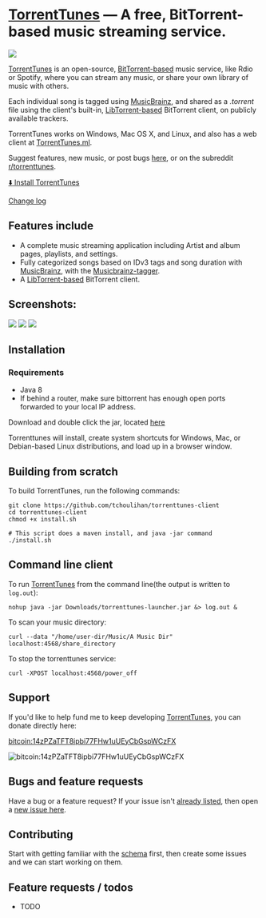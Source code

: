 [TorrentTunes](http://torrenttunes.ml) &mdash; A free, BitTorrent-based music streaming service.
==========
![](http://img.shields.io/version/0.7.2.png?color=green)


[TorrentTunes](http://torrenttunes.ml) is an open-source, [BitTorrent-based](https://en.wikipedia.org/wiki/BitTorrent) music service, like Rdio or Spotify, where you can stream any music, or share your own library of music with others.

Each individual song is tagged using [MusicBrainz](http://musicbrainz.org/), and shared as a *.torrent* file using the client's built-in, [LibTorrent-based](http://www.libtorrent.org/) BitTorrent client, on publicly available trackers.

TorrentTunes works on Windows, Mac OS X, and Linux, and also has a web client at [TorrentTunes.ml](http://torrenttunes.ml).

Suggest features, new music, or post bugs [here](https://github.com/tchoulihan/torrenttunes-client/issues/), or on the subreddit [r/torrenttunes](http://www.reddit.com/r/torrenttunes).

[:arrow_down: Install TorrentTunes](https://github.com/tchoulihan/torrenttunes-launcher/releases/download/1.0.0/torrenttunes-launcher.jar)

[Change log](https://github.com/tchoulihan/torrenttunes-client/releases)

## Features include
* A complete music streaming application including Artist and album pages, playlists, and settings.
* Fully categorized songs based on IDv3 tags and song duration with [MusicBrainz](http://musicbrainz.org/), with the [Musicbrainz-tagger](https://github.com/tchoulihan/musicbrainz-tagger).
* A [LibTorrent-based](http://www.libtorrent.org/) BitTorrent client.



## Screenshots:
<img src="http://i.imgur.com/vSA20Q5.png">
<img src="http://i.imgur.com/VGrtFSg.png">
<img src="http://i.imgur.com/j3OmWe8.png">



## Installation
### Requirements
- Java 8
- If behind a router, make sure bittorrent has enough open ports forwarded to your local IP address.

Download and double click the jar, located [here](https://github.com/tchoulihan/torrenttunes-launcher/releases/download/1.0.0/torrenttunes-launcher.jar)

Torrenttunes will install, create system shortcuts for Windows, Mac, or Debian-based Linux distributions, and load up in a browser window.

## Building from scratch

To build TorrentTunes, run the following commands:
```
git clone https://github.com/tchoulihan/torrenttunes-client
cd torrenttunes-client
chmod +x install.sh

# This script does a maven install, and java -jar command
./install.sh
```
## Command line client

To run [TorrentTunes](http://torrenttunes.ml) from the command line(the output is written to `log.out`):

`nohup java -jar Downloads/torrenttunes-launcher.jar &> log.out &`

To scan your music directory:

`curl --data "/home/user-dir/Music/A Music Dir" localhost:4568/share_directory`

To stop the torrenttunes service:

`curl -XPOST localhost:4568/power_off`

## Support 
If you'd like to help fund me to keep developing [TorrentTunes](http://torrenttunes.ml), you can donate directly here:

[bitcoin:14zPZaTFT8ipbi77FHw1uUEyCbGspWCzFX](bitcoin:14zPZaTFT8ipbi77FHw1uUEyCbGspWCzFX)

![bitcoin:14zPZaTFT8ipbi77FHw1uUEyCbGspWCzFX](http://i.imgur.com/RRGOvl2.png)

## Bugs and feature requests
Have a bug or a feature request? If your issue isn't [already listed](https://github.com/tchoulihan/torrenttunes-client/issues/), then open a [new issue here](https://github.com/tchoulihan/torrenttunes-client/issues/new).

## Contributing
Start with getting familiar with the [schema](http://ondras.zarovi.cz/sql/demo/?keyword=torrenttunes-client) first, then create some issues and we can start working on them. 


## Feature requests / todos
* TODO

